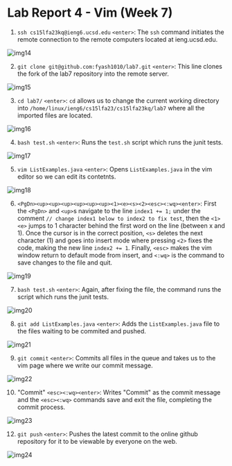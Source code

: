 # Lab Report 4 - Vim (Week 7)

1. `ssh cs15lfa23kq@ieng6.ucsd.edu` `<enter>`: The `ssh` command initiates the remote connection to the remote computers located at ieng.ucsd.edu.

![img14](https://github.com/fyash1010/cse15l-lab-reports/assets/146874433/db143327-4f4a-4f70-b3a0-8e78796ff71c)

2. `git clone git@github.com:fyash1010/lab7.git` `<enter>`: This line clones the fork of the lab7 repository into the remote server.

![img15](https://github.com/fyash1010/cse15l-lab-reports/assets/146874433/3468ef5b-865c-4c9b-ae88-8bcc21c18205)

3. `cd lab7/` `<enter>`: `cd` allows us to change the current working directory into `/home/linux/ieng6/cs15lfa23/cs15lfa23kq/lab7` where all the imported files are located.

![img16](https://github.com/fyash1010/cse15l-lab-reports/assets/146874433/c6072b67-d6d9-421b-b01c-d92c898b95e5)

4. `bash test.sh` `<enter>`: Runs the `test.sh` script which runs the junit tests.

![img17](https://github.com/fyash1010/cse15l-lab-reports/assets/146874433/309f2d66-b9de-4537-823a-295d2805b1c9)

5. `vim ListExamples.java` `<enter>`: Opens `ListExamples.java` in the vim editor so we can edit its contetnts.

![img18](https://github.com/fyash1010/cse15l-lab-reports/assets/146874433/234963a2-48db-4c0f-add1-3eae6846c5c9)

6. `<PgDn><up><up><up><up><up><up><1><e><s><2><esc><:wq><enter>`: First the `<PgDn>` and `<up>`s navigate to the line `index1 += 1;` under the comment `// change index1 below to index2 to fix test`, then the `<1><e>` jumps to 1 character behind the first word on the line (between x and 1). Once the cursor is in the correct position, `<s>` deletes the next character (1) and goes into insert mode where pressing `<2>` fixes the code, making the new line `index2 += 1`. Finally, `<esc>` makes the vim window return to default mode from insert, and `<:wq>` is the command to save changes to the file and quit.

![img19](https://github.com/fyash1010/cse15l-lab-reports/assets/146874433/c91528cd-de70-4371-9083-d3aaa816e9dc)

7. `bash test.sh` `<enter>`: Again, after fixing the file, the command runs the script which runs the junit tests.

![img20](https://github.com/fyash1010/cse15l-lab-reports/assets/146874433/611c4e53-6523-4814-8b41-3225daa58650)

8. `git add ListExamples.java` `<enter>`: Adds the `ListExamples.java` file to the files waiting to be commited and pushed.

![img21](https://github.com/fyash1010/cse15l-lab-reports/assets/146874433/9c6a22e3-8067-4e48-bcb2-4a6590670654)

9. `git commit` `<enter>`: Commits all files in the queue and takes us to the vim page where we write our commit message.

![img22](https://github.com/fyash1010/cse15l-lab-reports/assets/146874433/30af8e04-6b3d-411a-98a9-af7f3b7a1c36)

10. "Commit" `<esc><:wq><enter>`: Writes "Commit" as the commit message and the `<esc><:wq>` commands save and exit the file, completing the commit process.

![img23](https://github.com/fyash1010/cse15l-lab-reports/assets/146874433/ef24d50c-28d4-46fa-8a17-16a857c5150e)

12. `git push` `<enter>`: Pushes the latest commit to the online github repository for it to be viewable by everyone on the web.

![img24](https://github.com/fyash1010/cse15l-lab-reports/assets/146874433/5cb1fec8-5148-4f5c-b3a6-43afac6ce4b6)
